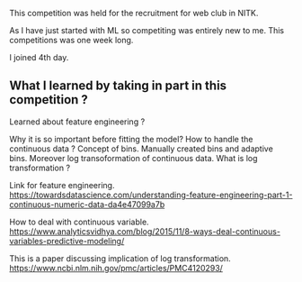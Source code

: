 This competition was held for the recruitment for web club in NITK.

As I have just started with ML so competiting was entirely new to me.
This competitions was one week long.

I joined 4th day.

## What I learned by taking in part in this competition ?

Learned about feature engineering ?

Why it is so important before fitting the model?
How to handle the continuous data ?
Concept of bins.
Manually created bins and adaptive bins.
Moreover log transoformation of continuous data.
What is log transformation ?



Link for feature engineering.
https://towardsdatascience.com/understanding-feature-engineering-part-1-continuous-numeric-data-da4e47099a7b

How to deal with continuous variable.
https://www.analyticsvidhya.com/blog/2015/11/8-ways-deal-continuous-variables-predictive-modeling/

This is a paper discussing implication of log transformation.
https://www.ncbi.nlm.nih.gov/pmc/articles/PMC4120293/
